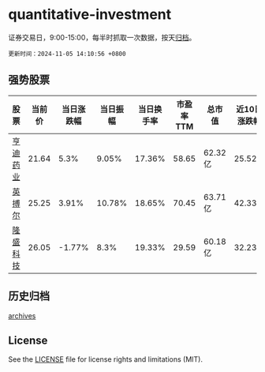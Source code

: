 # quantitative-investment

证券交易日，9:00-15:00，每半时抓取一次数据，按天[归档](archives)。

`更新时间：2024-11-05 14:10:56 +0800`

## 强势股票

|股票|当前价|当日涨跌幅|当日振幅|当日换手率|市盈率TTM|总市值|近10日涨跌幅|
|----|----|----|----|----|----|----|----|
|[亨迪药业](https://xueqiu.com/S/SZ301211)|21.64|5.3%|9.05%|17.36%|58.65|62.32亿|25.52%|
|[英搏尔](https://xueqiu.com/S/SZ300681)|25.25|3.91%|10.78%|18.65%|70.45|63.71亿|42.33%|
|[隆盛科技](https://xueqiu.com/S/SZ300680)|26.05|-1.77%|8.3%|19.33%|29.59|60.18亿|32.23%|

## 历史归档

[archives](archives)

## License

See the [LICENSE](LICENSE) file for license rights and limitations (MIT).